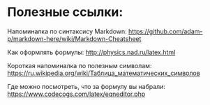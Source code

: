 # Полезные ссылки:

Напоминалка по синтаксису Markdown: https://github.com/adam-p/markdown-here/wiki/Markdown-Cheatsheet

Как оформлять формулы: http://physics.nad.ru/latex.html

Короткая напоминалка по полезным символам: https://ru.wikipedia.org/wiki/Таблица_математических_символов

Где можно посмотреть, что за формулу вы набрали: https://www.codecogs.com/latex/eqneditor.php
